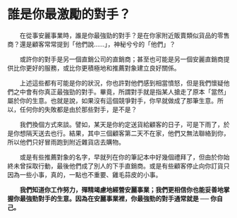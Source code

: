 # 誰是你最激勵的對手？

&emsp;&emsp;在從事安麗事業時，誰是你最強勁的對手？是在你家附近販賣類似貨品的零售商？還是顧客常常提到「他們說……」，神秘兮兮的「他們」？

&emsp;&emsp;或許你的對手是另一個直銷公司的直銷商；甚至也可能是另一個安麗直銷商提供比你更好的服務，或比你更積極地和推薦對象建立良好關係。

&emsp;&emsp;上述這些都有可能是你的狀況，你也許對他們感到相當憤怒，但是我們懷疑他們之中會有你真正最強勁的對手。畢竟，所謂對手就是指某人搶走了原本「當然」屬於你的生意。也就是說，如果沒有這個競爭對手，你早就做成了那筆生意。所以，任何你的失敗都是由於那些對手，是不是？

&emsp;&emsp;我們換個方式來談。譬如，某天是你約定送貨給顧客的日子，可是下雨了，於是你想隔天送去也行。結果，其中三個顧客第二天不在家，他們又無法聯絡到你，所以他們只好冒雨跑到附近雜貨店去購物。

&emsp;&emsp;或是有些推薦對象的名字，早就列在你的筆記本中好幾個禮拜了，但由於你始終未曾採取行動，最後他們成了別人的下手直銷商。或是有些顧客停止向你訂貨只因為一些小事，真的，一點也不重要、雞毛蒜皮的小事。

&emsp;&emsp;**我們知道你工作努力，殫精竭慮地經營安麗事業；我們更相信你也能妥善地掌握你最強勁對手的生意。因為在安麗事業裡，你最強勁的對手通常就是 ── 你自己。**

